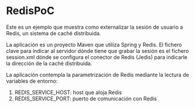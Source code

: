 # RedisPoC

Este es un ejemplo que muestra como externalizar la sesión de usuario a Redis, un sistema de caché
distribuida.

La aplicación es un proyecto Maven que utiliza Spring y Redis. El fichero clave para indicar al servidor
dónde tiene que grabar la sesión es el fichero session.xml dónde se configura el conector de Redis (Jedis)
para indicarle la dirección de la caché distribuida.

La aplicación contempla la parametrización de Redis mediante la lectura de variables de entorno:

1. REDIS_SERVICE_HOST: host que aloja Redis
2. REDIS_SERVICE_PORT: puerto de comunicación con Redis
